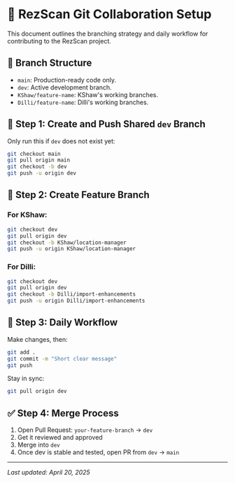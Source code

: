 # 🚀 RezScan Git Collaboration Setup

This document outlines the branching strategy and daily workflow for contributing to the RezScan project.

## 📁 Branch Structure

- `main`: Production-ready code only.
- `dev`: Active development branch.
- `KShaw/feature-name`: KShaw's working branches.
- `Dilli/feature-name`: Dilli's working branches.

## 🔧 Step 1: Create and Push Shared `dev` Branch

Only run this if `dev` does not exist yet:

```bash
git checkout main
git pull origin main
git checkout -b dev
git push -u origin dev
```

## 👤 Step 2: Create Feature Branch

### For KShaw:
```bash
git checkout dev
git pull origin dev
git checkout -b KShaw/location-manager
git push -u origin KShaw/location-manager
```

### For Dilli:
```bash
git checkout dev
git pull origin dev
git checkout -b Dilli/import-enhancements
git push -u origin Dilli/import-enhancements
```

## 🔁 Step 3: Daily Workflow

Make changes, then:

```bash
git add .
git commit -m "Short clear message"
git push
```

Stay in sync:

```bash
git pull origin dev
```

## ✅ Step 4: Merge Process

1. Open Pull Request: `your-feature-branch` → `dev`
2. Get it reviewed and approved
3. Merge into `dev`
4. Once dev is stable and tested, open PR from `dev` → `main`

---
*Last updated: April 20, 2025*

